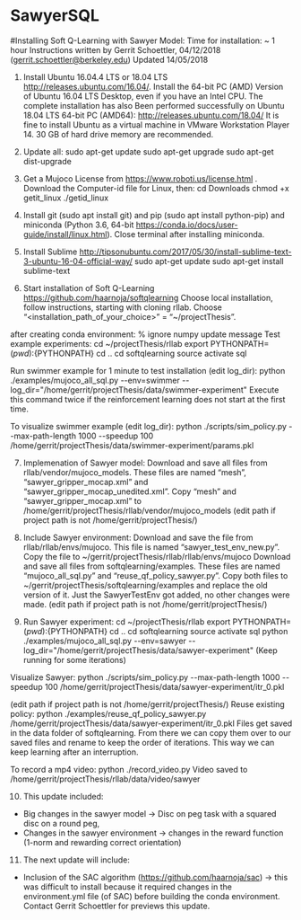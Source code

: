 # SawyerSQL

#Installing Soft Q-Learning with Sawyer Model: Time for installation: ~ 1 hour
Instructions written by Gerrit Schoettler, 04/12/2018 (gerrit.schoettler@berkeley.edu)
Updated 14/05/2018

1. Install Ubuntu 16.04.4 LTS or 18.04 LTS
http://releases.ubuntu.com/16.04/. Install the 64-bit PC (AMD) Version of
Ubuntu 16.04 LTS Desktop, even if you have an Intel CPU. The complete installation has also
Been performed successfully on Ubuntu 18.04 LTS 64-bit PC (AMD64): 
http://releases.ubuntu.com/18.04/
It is fine to install Ubuntu as a virtual machine in VMware Workstation Player 14. 
30 GB of hard drive memory are recommended. 

2. Update all:
sudo apt-get update
sudo apt-get upgrade
sudo apt-get dist-upgrade

3. Get a Mujoco License from https://www.roboti.us/license.html . Download the Computer-id file for Linux, then:
cd Downloads
chmod +x getit_linux 
./getid_linux
4. Install git (sudo apt install git) and pip (sudo apt install python-pip) and miniconda (Python 3.6, 64-bit https://conda.io/docs/user-guide/install/linux.html). Close terminal after installing miniconda.  

5. Install Sublime
http://tipsonubuntu.com/2017/05/30/install-sublime-text-3-ubuntu-16-04-official-way/
sudo apt-get update
sudo apt-get install sublime-text

6. Start installation of Soft Q-Learning 
https://github.com/haarnoja/softqlearning 
Choose local installation, follow instructions, starting with cloning rllab. 
Choose “<installation_path_of_your_choice>” = “~/projectThesis”.

after creating conda environment:   % ignore numpy update message 
Test example experiments: 
 cd ~/projectThesis/rllab
export PYTHONPATH=$(pwd):${PYTHONPATH}
cd ..
cd softqlearning
source activate sql

Run swimmer example for 1 minute to test installation (edit log_dir):
python ./examples/mujoco_all_sql.py --env=swimmer --log_dir="/home/gerrit/projectThesis/data/swimmer-experiment"
Execute this command twice if the reinforcement learning does not start at the first time. 

To visualize swimmer example (edit log_dir): 
python ./scripts/sim_policy.py --max-path-length 1000 --speedup 100 /home/gerrit/projectThesis/data/swimmer-experiment/params.pkl

7. Implemenation of Sawyer model: 
Download and save all files from rllab/vendor/mujoco_models. These files are named “mesh”, “sawyer_gripper_mocap.xml” and “sawyer_gripper_mocap_unedited.xml”. 
Copy “mesh” and “sawyer_gripper_mocap.xml” to /home/gerrit/projectThesis/rllab/vendor/mujoco_models
(edit path if project path is not /home/gerrit/projectThesis/)

8. Include Sawyer environment:
Download and save the file from rllab/rllab/envs/mujoco. This file is named “sawyer_test_env_new.py”. 
Copy the file  to  ~/gerrit/projectThesis/rllab/rllab/envs/mujoco
Download and save all files from softqlearning/examples. These files are named “mujoco_all_sql.py” and “reuse_qf_policy_sawyer.py”. 
Copy both files to ~/gerrit/projectThesis/softqlearning/examples  and replace the old version of it. Just the SawyerTestEnv got added, no other changes were made. 
(edit path if project path is not /home/gerrit/projectThesis/)

9. Run Sawyer experiment:
cd ~/projectThesis/rllab
export PYTHONPATH=$(pwd):${PYTHONPATH}
cd ..
cd softqlearning
source activate sql
python ./examples/mujoco_all_sql.py --env=sawyer --log_dir="/home/gerrit/projectThesis/data/sawyer-experiment"
(Keep running for some iterations)

Visualize Sawyer:
python ./scripts/sim_policy.py --max-path-length 1000 --speedup 100 /home/gerrit/projectThesis/data/sawyer-experiment/itr_0.pkl

(edit path if project path is not /home/gerrit/projectThesis/)
Reuse existing policy: 
python ./examples/reuse_qf_policy_sawyer.py /home/gerrit/projectThesis/data/sawyer-experiment/itr_0.pkl 
Files get saved in the data folder of softqlearning. From there we can copy them over to our saved files and rename to keep the order of iterations. This way we can keep learning after an interruption. 

To record a mp4 video:
python ./record_video.py
Video saved to /home/gerrit/projectThesis/rllab/data/video/sawyer

10. This update included:
- Big changes in the sawyer model -> Disc on peg task with a squared disc on a round peg, 
- Changes in the sawyer environment -> changes in the reward function (1-norm and rewarding correct orientation)

11. The next update will include:
- Inclusion of the SAC algorithm (https://github.com/haarnoja/sac) -> this was difficult to install because it required changes in the environment.yml file (of SAC) before building the conda environment. 
Contact Gerrit Schoettler for previews this update. 

